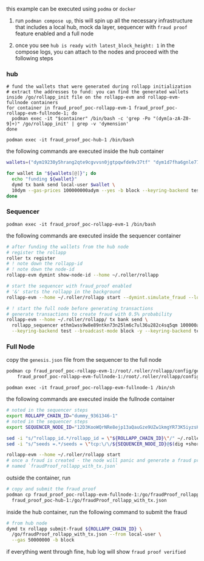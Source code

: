 this example can be executed using `podma` or `docker`

1. run `podman compose up`, this will spin up all the necessary infrastructure that includes a local hub, mock da layer, sequencer with `fraud proof` feature enabled and a full node

2. once you see `hub is ready with latest_block_height: 1` in the compose logs, you can attach to the nodes 
and proceed with the following steps

### hub

```
# fund the wallets that were generated during rollapp initialization
# extract the addresses to fund: you can find the generated wallets inside /go/rollapp_init file on the rollapp-evm and rollapp-evm-fullnode containers
for container in fraud_proof_poc-rollapp-evm-1 fraud_proof_poc-rollapp-evm-fullnode-1; do
  podman exec -it "$container" /bin/bash -c 'grep -Po "(dym[a-zA-Z0-9]+)" /go/rollapp_init' | grep -v 'dymension'
done
```

`podman exec -it fraud_proof_poc-hub-1 /bin/bash`

the following commands are executed inside the hub container

```sh
wallets=("dym19230y5hrang2qte9cgvvsn0jgtpqwfde9v37tf" "dym1d7fha6gnle77erxkv7z8h3cutfa5gudw928n4d" "dym1trt53uzqyavltgz3msf6xnd5zhgstsgam70232" "dym1v5pme26uk94zkycy3y943djl94s7h0u3drwcys")

for wallet in "${wallets[@]}"; do
  echo "funding ${wallet}"
  dymd tx bank send local-user $wallet \
  10dym --gas-prices 100000000adym --yes -b block --keyring-backend test
done
```

### Sequencer

`podman exec -it fraud_proof_poc-rollapp-evm-1 /bin/bash`

the following commands are executed inside the sequencer container

```sh
# after funding the wallets from the hub node
# register the rollapp
roller tx register
# ! note down the rollapp-id 
# ! note down the node-id
rollapp-evm dymint show-node-id --home ~/.roller/rollapp

# start the sequencer with fraud_proof enabled
# '&' starts the rollapp in the background
rollapp-evm --home ~/.roller/rollapp start --dymint.simulate_fraud --log_level warn &

# ! start the full node before generating transactions
# generate transactions to create fraud with 0.5% probability
rollapp-evm --home ~/.roller/rollapp/ tx bank send \
  rollapp_sequencer ethm1wss9w8e89ntkn73n25lm6c7ul36u282c4sq5qm 100000adum \
  --keyring-backend test --broadcast-mode block -y --keyring-backend test
```

### Full Node
copy the `genesis.json` file from the sequencer to the full node

```sh
podman cp fraud_proof_poc-rollapp-evm-1:/root/.roller/rollapp/config/genesis.json \
    fraud_proof_poc-rollapp-evm-fullnode-1:/root/.roller/rollapp/config/genesis.json 
```

`podman exec -it fraud_proof_poc-rollapp-evm-fullnode-1 /bin/sh`

the following commands are executed inside the fullnode container

```sh
# noted in the sequencer steps
export ROLLAPP_CHAIN_ID="dummy_9361346-1"
# noted in the sequencer steps
export SEQUENCER_NODE_ID="12D3KooWQrNRe8ejp13aQauGze9UZw1kmgYR73K5iyzsKxVirLjz"
```

```sh
sed -i "s/^rollapp_id.*/rollapp_id = \"${ROLLAPP_CHAIN_ID}\"/" ~/.roller/rollapp/config/dymint.toml
sed -i "s/^seeds =.*/seeds = \"tcp:\/\/${SEQUENCER_NODE_ID}@$(dig +short rollapp-evm):26656\/\"/" ~/.roller/rollapp/config/config.toml

rollapp-evm --home ~/.roller/rollapp start
# once a fraud is created - the node will panic and generate a fraud proof file
# named `fraudProof_rollapp_with_tx.json`
```

outside the container, run

```sh
# copy and submit the fraud proof
podman cp fraud_proof_poc-rollapp-evm-fullnode-1:/go/fraudProof_rollapp_with_tx.json  \
  fraud_proof_poc-hub-1:/go/fraudProof_rollapp_with_tx.json 
```

inside the hub container, run the following command to submit the fraud

```sh
# from hub node
dymd tx rollapp submit-fraud ${ROLLAPP_CHAIN_ID} \
  /go/fraudProof_rollapp_with_tx.json --from local-user \
  --gas 50000000 -b block
```

if everything went through fine, hub log will show `fraud proof verified`